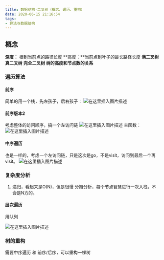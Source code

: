 ```yaml
---
title: 数据结构-二叉树（概念、遍历、重构）
date: 2020-06-15 21:16:54
tags:
- 算法与数据结构
---
```


## 概念

**深度：** 根到当前点的路径长度
**高度：**当前点到叶子的最长路径长度
**满二叉树**
**真二叉树**
**完全二叉树**
**树的高度和节点数的关系**

### 遍历算法
#### 前序
简单的用一个栈，先左孩子，后右孩子：
![在这里插入图片描述](https://img-blog.csdnimg.cn/20200615102737380.png?x-oss-process=image/watermark,type_ZmFuZ3poZW5naGVpdGk,shadow_10,text_aHR0cHM6Ly9ibG9nLmNzZG4ubmV0L3dlaXhpbl80MTA3NTIxNQ==,size_16,color_FFFFFF,t_70)
#### 前序版本2
考虑整体的访问顺序，搞一个左访问链
![在这里插入图片描述](https://img-blog.csdnimg.cn/20200615105212488.png?x-oss-process=image/watermark,type_ZmFuZ3poZW5naGVpdGk,shadow_10,text_aHR0cHM6Ly9ibG9nLmNzZG4ubmV0L3dlaXhpbl80MTA3NTIxNQ==,size_16,color_FFFFFF,t_70)
主函数：
![在这里插入图片描述](https://img-blog.csdnimg.cn/20200615105330584.png?x-oss-process=image/watermark,type_ZmFuZ3poZW5naGVpdGk,shadow_10,text_aHR0cHM6Ly9ibG9nLmNzZG4ubmV0L3dlaXhpbl80MTA3NTIxNQ==,size_16,color_FFFFFF,t_70)

#### 中序遍历
也是一样的，考虑一个左访问链，只是这次是go，不是visit，访问到最后一个再visit。
![在这里插入图片描述](https://img-blog.csdnimg.cn/20200615105446544.png?x-oss-process=image/watermark,type_ZmFuZ3poZW5naGVpdGk,shadow_10,text_aHR0cHM6Ly9ibG9nLmNzZG4ubmV0L3dlaXhpbl80MTA3NTIxNQ==,size_16,color_FFFFFF,t_70)

### 复杂度分析
1. 递归，看起来是O(N)，但是很慢
分摊分析，每个节点智慧进行一次入栈，不会是N方的。

#### 层次遍历
用队列 

![在这里插入图片描述](https://img-blog.csdnimg.cn/20200615101148415.png?x-oss-process=image/watermark,type_ZmFuZ3poZW5naGVpdGk,shadow_10,text_aHR0cHM6Ly9ibG9nLmNzZG4ubmV0L3dlaXhpbl80MTA3NTIxNQ==,size_16,color_FFFFFF,t_70)

### 树的重构
需要中序遍历 和 前序/后序，可以重构一棵树
